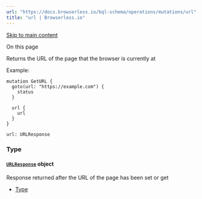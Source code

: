 ```yaml
---
url: "https://docs.browserless.io/bql-schema/operations/mutations/url"
title: "url | Browserless.io"
---
```


[Skip to main content](https://docs.browserless.io/bql-schema/operations/mutations/url#__docusaurus_skipToContent_fallback)

On this page

Returns the URL of the page that the browser is currently at

Example:

```codeBlockLines_p187
mutation GetURL {
  goto(url: "https://example.com") {
    status
  }

  url {
    url
  }
}

```

```codeBlockLines_p187
url: URLResponse

```

### Type [​](https://docs.browserless.io/bql-schema/operations/mutations/url\#type "Direct link to Type")

#### [`URLResponse`](https://docs.browserless.io/bql-schema/types/objects/urlresponse) object [​](https://docs.browserless.io/bql-schema/operations/mutations/url\#urlresponse- "Direct link to urlresponse-")

Response returned after the URL of the page has been set or get

- [Type](https://docs.browserless.io/bql-schema/operations/mutations/url#type)